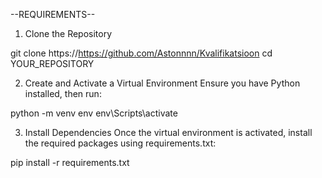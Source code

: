 --REQUIREMENTS-- 

1. Clone the Repository

git clone https://https://github.com/Astonnnn/Kvalifikatsioon
cd YOUR_REPOSITORY

2. Create and Activate a Virtual Environment
Ensure you have Python installed, then run:

python -m venv env
env\Scripts\activate

3. Install Dependencies
Once the virtual environment is activated, install the required packages using requirements.txt:

pip install -r requirements.txt